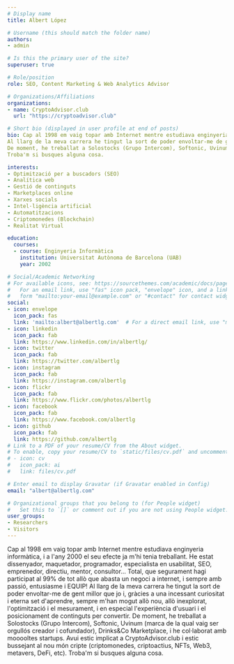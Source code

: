 ```yaml
---
# Display name
title: Albert López

# Username (this should match the folder name)
authors:
- admin

# Is this the primary user of the site?
superuser: true

# Role/position
role: SEO, Content Marketing & Web Analytics Advisor

# Organizations/Affiliations
organizations:
- name: CryptoAdvisor.club
  url: "https://cryptoadvisor.club"

# Short bio (displayed in user profile at end of posts)
bio: Cap al 1998 em vaig topar amb Internet mentre estudiava enginyeria informàtica, i a l'any 2000 el seu efecte ja m'hi tenia treballant. He estat dissenyador, maquetador, programador, especialista en usabilitat, SEO, emprenedor, directiu, mentor, consultor... Total, que segurament hagi participat al 99% de tot allò que abasta un negoci a internet, i sempre amb passió, entusiasme i EQUIP!
Al llarg de la meva carrera he tingut la sort de poder envoltar-me de gent millor que jo i, gràcies a una incessant curiositat i eterna set d'aprendre, sempre m'han mogut allò nou, allò inexplorat, l'optimització i el mesurament, i en especial l'experiència d'usuari i el posicionament de continguts per convertir.
De moment, he treballat a Solostocks (Grupo Intercom), Softonic, Uvinum (marca de la qual vaig ser orgullós creador i cofundador), Drinks&Co Marketplace, i he col·laborat amb mooooltes startups. Avui estic implicat a CryptoAdvisor.club i estic bussejant al nou món cripte (criptomonedes, criptoactius, NFTs, Web3, metavers, DeFi, etc).
Troba'm si busques alguna cosa.

interests:
- Optimització per a buscadors (SEO)
- Analítica web
- Gestió de continguts
- Marketplaces online
- Xarxes socials
- Intel·ligència artificial
- Automatitzacions
- Criptomonedes (Blockchain)
- Realitat Virtual

education:
  courses:
  - course: Enginyeria Informàtica
    institution: Universitat Autònoma de Barcelona (UAB)
    year: 2002

# Social/Academic Networking
# For available icons, see: https://sourcethemes.com/academic/docs/page-builder/#icons
#   For an email link, use "fas" icon pack, "envelope" icon, and a link in the
#   form "mailto:your-email@example.com" or "#contact" for contact widget.
social:
- icon: envelope
  icon_pack: fas
  link: 'mailto:albert@albertlg.com'  # For a direct email link, use "mailto:test@example.org".
- icon: linkedin
  icon_pack: fab
  link: https://www.linkedin.com/in/albertlg/
- icon: twitter
  icon_pack: fab
  link: https://twitter.com/albertlg
- icon: instagram
  icon_pack: fab
  link: https://instagram.com/albertlg
- icon: flickr
  icon_pack: fab
  link: https://www.flickr.com/photos/albertlg
- icon: facebook
  icon_pack: fab
  link: https://www.facebook.com/albertlg
- icon: github
  icon_pack: fab
  link: https://github.com/albertlg
# Link to a PDF of your resume/CV from the About widget.
# To enable, copy your resume/CV to `static/files/cv.pdf` and uncomment the lines below.
# - icon: cv
#   icon_pack: ai
#   link: files/cv.pdf

# Enter email to display Gravatar (if Gravatar enabled in Config)
email: "albert@albertlg.com"

# Organizational groups that you belong to (for People widget)
#   Set this to `[]` or comment out if you are not using People widget.
user_groups:
- Researchers
- Visitors
---
```


Cap al 1998 em vaig topar amb Internet mentre estudiava enginyeria informàtica, i a l'any 2000 el seu efecte ja m'hi tenia treballant. He estat dissenyador, maquetador, programador, especialista en usabilitat, SEO, emprenedor, directiu, mentor, consultor... Total, que segurament hagi participat al 99% de tot allò que abasta un negoci a internet, i sempre amb passió, entusiasme i EQUIP!
Al llarg de la meva carrera he tingut la sort de poder envoltar-me de gent millor que jo i, gràcies a una incessant curiositat i eterna set d'aprendre, sempre m'han mogut allò nou, allò inexplorat, l'optimització i el mesurament, i en especial l'experiència d'usuari i el posicionament de continguts per convertir.
De moment, he treballat a Solostocks (Grupo Intercom), Softonic, Uvinum (marca de la qual vaig ser orgullós creador i cofundador), Drinks&Co Marketplace, i he col·laborat amb mooooltes startups. Avui estic implicat a CryptoAdvisor.club i estic bussejant al nou món cripte (criptomonedes, criptoactius, NFTs, Web3, metavers, DeFi, etc).
Troba'm si busques alguna cosa.